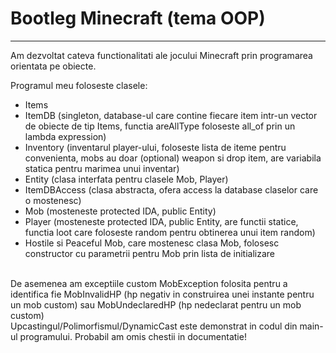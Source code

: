 # Bootleg Minecraft (tema OOP)
<hr>

Am dezvoltat cateva functionalitati ale jocului Minecraft prin programarea orientata pe obiecte.

Programul meu foloseste clasele: 
- Items
- ItemDB (singleton, database-ul care contine fiecare item intr-un vector de obiecte de tip Items, functia areAllType foloseste all_of prin un lambda expression)
- Inventory (inventarul player-ului, foloseste lista de iteme pentru convenienta, mobs au doar (optional) weapon si drop item, are variabila statica pentru marimea unui inventar)
- Entity (clasa interfata pentru clasele Mob, Player)
- ItemDBAccess (clasa abstracta, ofera access la database claselor care o mostenesc)
- Mob (mosteneste protected IDA, public Entity)
- Player (mosteneste protected IDA, public Entity, are functii statice, functia loot care foloseste random pentru obtinerea unui item random)
- Hostile si Peaceful Mob, care mostenesc clasa Mob, folosesc constructor cu parametrii pentru Mob prin lista de initializare
<br>
De asemenea am exceptiile custom MobException folosita pentru a identifica fie MobInvalidHP (hp negativ in construirea unei instante pentru un mob custom) sau MobUndeclaredHP (hp nedeclarat pentru un mob custom)
<br>
Upcastingul/Polimorfismul/DynamicCast este demonstrat in codul din main-ul programului. Probabil am omis chestii in documentatie!
